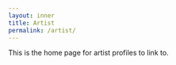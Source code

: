 ```yaml
---
layout: inner
title: Artist
permalink: /artist/
---
```


This is the home page for artist profiles to link to.
